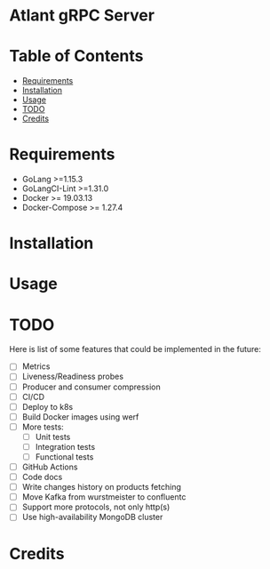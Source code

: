 Atlant gRPC Server
=================

<!-- place short description here -->

<!-- place badges here -->

# Table of Contents

- [Requirements](#requirements)
- [Installation](#installation)
- [Usage](#usage)
- [TODO](#todo)
- [Credits](#credits)

# Requirements

- GoLang >=1.15.3
- GoLangCI-Lint >=1.31.0
- Docker >= 19.03.13
- Docker-Compose >= 1.27.4

# Installation

<!-- place your text here -->

# Usage

<!-- place your text here -->

# TODO

Here is list of some features that could be implemented in the future:

- [ ] Metrics
- [ ] Liveness/Readiness probes
- [ ] Producer and consumer compression
- [ ] CI/CD
- [ ] Deploy to k8s
- [ ] Build Docker images using werf
- [ ] More tests:
    - [ ] Unit tests
    - [ ] Integration tests
    - [ ] Functional tests
- [ ] GitHub Actions
- [ ] Code docs
- [ ] Write changes history on products fetching
- [ ] Move Kafka from wurstmeister to confluentc
- [ ] Support more protocols, not only http(s)
- [ ] Use high-availability MongoDB cluster

# Credits

<!-- place your text here -->

